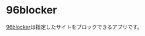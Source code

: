 # 96blocker
[96blocker](https://apps.apple.com/jp/app/96blocker/id1552350317)は指定したサイトをブロックできるアプリです。
